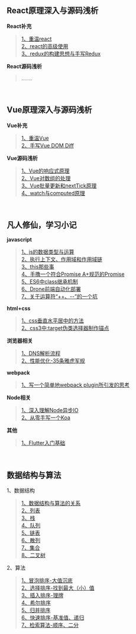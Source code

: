 ## React原理深入与源码浅析

**React补充**

> [1、重温react](https://github.com/xiaoliuing/blog/issues/1) <br />
> [2、react的高级使用](https://github.com/xiaoliuing/blog/issues/2) <br />
> [3、redux的构建思想与手写Redux](https://github.com/xiaoliuing/blog/issues/5) <br />

**React源码浅析**

> .......

<br />

## Vue原理深入与源码浅析

**Vue补充**

> [1、重温Vue](https://github.com/xiaoliuing/blog/issues/3) <br />
> [2、手写Vue DOM Diff](https://github.com/xiaoliuing/blog/issues/4) <br />

**Vue源码浅析**

> [1、Vue的响应式原理](https://github.com/xiaoliuing/blog/issues/16) <br />
> [2、Vue对数组的处理](https://github.com/xiaoliuing/blog/issues/20) <br />
> [3、Vue批量更新和nextTick原理 ](https://github.com/xiaoliuing/blog/issues/21) <br />
> [4、watch与computed原理](https://github.com/xiaoliuing/blog/issues/22) <br />

<br />

## 凡人修仙，学习小记

**javascript**

> [1、js的数据类型与运算](https://github.com/xiaoliuing/blog/issues/7) <br />
> [2、执行上下文、作用域和作用域链](https://github.com/xiaoliuing/blog/issues/8) <br />
> [3、this那些事](https://github.com/xiaoliuing/blog/issues/18) <br />
> [4、手撸一个符合Promise A+规范的Promise](https://github.com/xiaoliuing/blog/issues/19) <br />
> [5、ES6中class继承机制](https://github.com/xiaoliuing/blog/issues/26) <br />
> [6、Drone前端自动化部署](https://github.com/xiaoliuing/blog/issues/35) <br />
> [7、关于运算符“++、--”的一个坑](https://github.com/xiaoliuing/blog/issues/39) <br />

**html+css**

> [1、css垂直水平居中的方法](https://github.com/xiaoliuing/blog/issues/12) <br />
> [2、css3中:target伪类选择器制作锚点](https://github.com/xiaoliuing/blog/issues/15) <br />


**浏览器相关**

>[1、DNS解析流程](https://github.com/xiaoliuing/blog/issues/17) <br />
>[2、性能优化-35条雅虎军规](https://github.com/xiaoliuing/blog/issues/38) <br />
>

**webpack**

> [1、写一个简单地webpack plugin所引发的思考](https://github.com/xiaoliuing/blog/issues/23) <br />

**Node相关**

> [1、深入理解Node异步IO](https://github.com/xiaoliuing/blog/issues/36) <br />
> [2、从零手写一个Koa](https://github.com/xiaoliuing/blog/issues/37) <br />

**其他**

> [1、Flutter入门基础](https://github.com/xiaoliuing/blog/issues/40) <br />

<br />

## 数据结构与算法

1、数据结构

> [1、数据结构与算法的关系](https://github.com/xiaoliuing/blog/issues/6) <br />
> [2、列表](https://github.com/xiaoliuing/blog/issues/9) <br />
> [3、栈](https://github.com/xiaoliuing/blog/issues/24) <br />
> [4、队列](https://github.com/xiaoliuing/blog/issues/25) <br />
> [5、链表](https://github.com/xiaoliuing/blog/issues/27) <br />
> [6、散列](https://github.com/xiaoliuing/blog/issues/28) <br />
> [7、集合](https://github.com/xiaoliuing/blog/issues/29) <br />
> [8、二叉树](https://github.com/xiaoliuing/blog/issues/30) <br />

2、算法

> [1、冒泡排序-大值沉底](https://github.com/xiaoliuing/blog/issues/10) <br />
> [2、选择排序-找到最大（小）值](https://github.com/xiaoliuing/blog/issues/11) <br />
> [3、插入排序-理牌](https://github.com/xiaoliuing/blog/issues/13) <br />
> [4、希尔排序](https://github.com/xiaoliuing/blog/issues/31) <br />
> [5、归并排序](https://github.com/xiaoliuing/blog/issues/14) <br />
> [6、快速排序-基准值、递归](https://github.com/xiaoliuing/blog/issues/32) <br />
> [7、检索算法-顺序、二分](https://github.com/xiaoliuing/blog/issues/33) <br />
